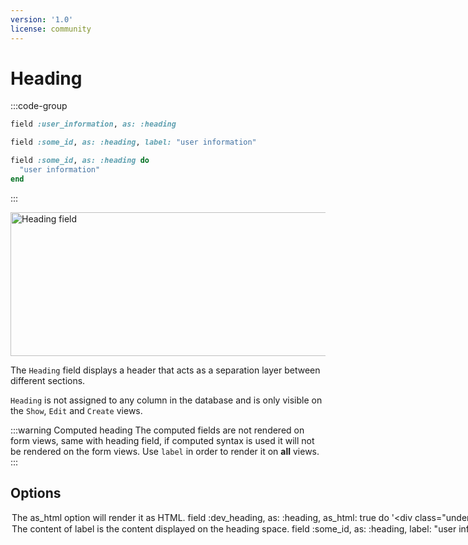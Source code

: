 ```yaml
---
version: '1.0'
license: community
---
```


# Heading

:::code-group
```ruby [Field id]
field :user_information, as: :heading
```

```ruby [Label]
field :some_id, as: :heading, label: "user information"
```

```ruby [Computed]
field :some_id, as: :heading do
  "user information"
end
```
:::


<Image src="/assets/img/fields/heading.png" width="821" height="230" alt="Heading field" />

The `Heading` field displays a header that acts as a separation layer between different sections.

`Heading` is not assigned to any column in the database and is only visible on the `Show`, `Edit` and `Create` views.

:::warning Computed heading
The computed fields are not rendered on form views, same with heading field, if computed syntax is used it will not be rendered on the form views. Use `label` in order to render it on **all** views.
:::

## Options

<Option name="`as_html`">

The `as_html` option will render it as HTML.

```ruby
field :dev_heading, as: :heading, as_html: true do
  '<div class="underline uppercase font-bold">DEV</div>'
end
```

<!-- @include: ./../common/default_boolean_false.md -->
</Option>

<Option name="`label`">

The content of `label` is the content displayed on the heading space.

```ruby
field :some_id, as: :heading, label: "user information"
```
</Option>
